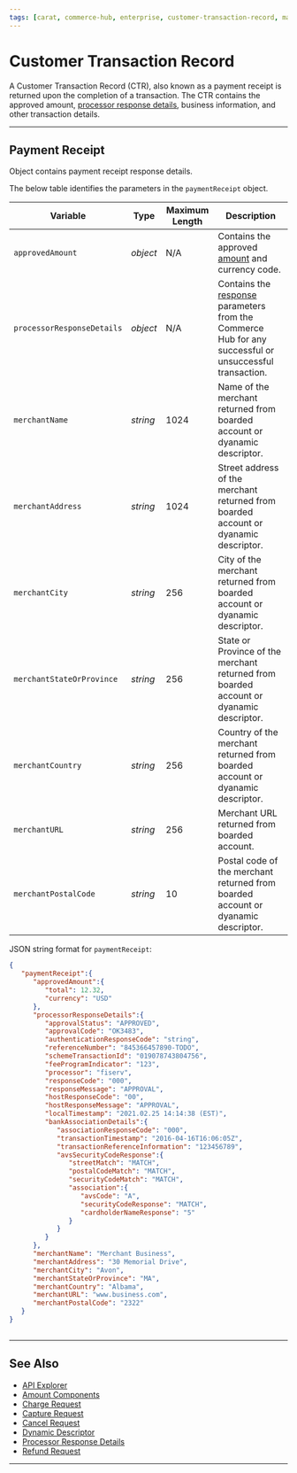 ```yaml
---
tags: [carat, commerce-hub, enterprise, customer-transaction-record, master-data]
---
```


# Customer Transaction Record 

A Customer Transaction Record (CTR), also known as a payment receipt is returned upon the completion of a transaction. The CTR contains the approved amount, [processor response details](?path=docs/Resources/Master-Data/Processor-Response-Details.md), business information, and other transaction details.

---

## Payment Receipt

Object contains payment receipt response details.

<!--
type: tab
titles: paymentReceipt, JSON Example
-->

The below table identifies the parameters in the `paymentReceipt` object.

| Variable | Type | Maximum Length | Description |
| -------- | ---- | ------- | -------------------------------|
| `approvedAmount` | *object* | N/A | Contains the approved [amount](?path=docs/Resources/Master-Data/Amount-Components.md) and currency code. |
| `processorResponseDetails` | *object* | N/A | Contains the [response](?path=docs/Resources/Master-Data/Processor-Response-Details.md) parameters from the Commerce Hub for any successful or unsuccessful transaction. |
| `merchantName` | *string* | 1024 |  Name of the merchant returned from boarded account or dyanamic descriptor. |
| `merchantAddress` | *string* | 1024 | Street address of the merchant returned from boarded account or dyanamic descriptor. |
| `merchantCity` | *string* | 256 | City of the merchant returned from boarded account or dyanamic descriptor. |
| `merchantStateOrProvince` | *string* | 256 | State or Province of the merchant returned from boarded account or dyanamic descriptor. |
| `merchantCountry` | *string* | 256 | Country of the merchant returned from boarded account or dyanamic descriptor. |
| `merchantURL` | *string* | 256 | Merchant URL returned from boarded account. |
| `merchantPostalCode`| *string* | 10 | Postal code of the merchant returned from boarded account or dyanamic descriptor. |

<!--
type: tab
-->

JSON string format for `paymentReceipt`:

```json
{
   "paymentReceipt":{
      "approvedAmount":{
         "total": 12.32,
         "currency": "USD"
      },
      "processorResponseDetails":{
         "approvalStatus": "APPROVED",
         "approvalCode": "OK3483",
         "authenticationResponseCode": "string",  
         "referenceNumber": "845366457890-TODO",
         "schemeTransactionId": "019078743804756",
         "feeProgramIndicator": "123",  
         "processor": "fiserv",
         "responseCode": "000",
         "responseMessage": "APPROVAL",
         "hostResponseCode": "00",
         "hostResponseMessage": "APPROVAL",
         "localTimestamp": "2021.02.25 14:14:38 (EST)",
         "bankAssociationDetails":{
            "associationResponseCode": "000",  
            "transactionTimestamp": "2016-04-16T16:06:05Z",
            "transactionReferenceInformation": "123456789",  
            "avsSecurityCodeResponse":{
               "streetMatch": "MATCH",
               "postalCodeMatch": "MATCH",
               "securityCodeMatch": "MATCH",
               "association":{
                  "avsCode": "A",
                  "securityCodeResponse": "MATCH",
                  "cardholderNameResponse": "5"
               }
            }
         }
      },
      "merchantName": "Merchant Business",  
      "merchantAddress": "30 Memorial Drive",  
      "merchantCity": "Avon",  
      "merchantStateOrProvince": "MA",  
      "merchantCountry": "Albama",  
      "merchantURL": "www.business.com",  
      "merchantPostalCode": "2322"  
   }
} 
  
``` 

<!-- type: tab-end -->

---

## See Also

- [API Explorer](../api/?type=post&path=/payments/v1/charges)
- [Amount Components](?path=docs/Resources/Master-Data/Amount-Components.md)
- [Charge Request](?path=docs/Resources/API-Documents/Payments/Charges.md)
- [Capture Request](?path=docs/Resources/API-Documents/Payments/Capture.md)
- [Cancel Request](?path=docs/Resources/API-Documents/Payments/Cancel.md)
- [Dynamic Descriptor](?path=docs/Resources/Guides/Dynamic-Descriptor.md)
- [Processor Response Details](?path=docs/Resources/Master-Data/Processor-Response-Details.md)
- [Refund Request](?path=docs/Resources/API-Documents/Payments/Refund.md)

<!---
- [Credit Request](?path=docs/Resources/API-Documents/Payments/Credit.md)
- [Forced Post](?path=docs/Resources/API-Documents/Payments/Forced.md)
-->

---
